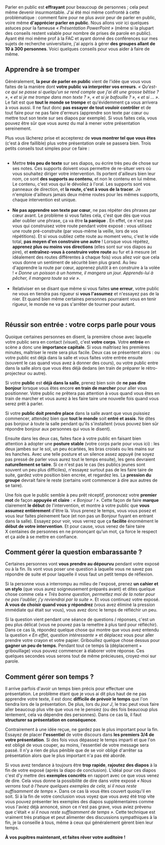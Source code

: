 <!-- 
.. title: Comment parler en public : donner un cours ou une conférence
.. slug: comment-parler-en-public-donner-un-cours-ou-une-conférence
.. date: 2012-09-27 10:00:39+02:00
.. tags: Développement personnel, Parler en public, Présentation orale
.. category: 
.. link: 
.. description: 
.. type: text
-->

<p>Parler en public est <strong>effrayant</strong> pour beaucoup de personnes ; cela peut même devenir insurmontable. J'ai été moi même confronté à cette problématique : comment faire pour ne plus avoir peur de parler en public, voire même <strong>d'apprécier parler en public</strong>. Nous allons voir ici quelques astuces pour la fameuse <em>« Présentation PowerPoint »</em> (même si la plupart des conseils restent valable pour nombre de prises de parole en public). Ayant été moi même prof à la FAC et ayant donné des conférences sur mes sujets de recherche universitaire, j'ai appris à gérer <strong>des groupes allant de 10 à 300 personnes</strong>. Voici quelques conseils pour vous aider à faire de même.</p>
<!-- TEASER_END -->
<p><h2>Apprendre à se tromper</h2></p>

<p>Généralement, <strong>la peur de parler en public</strong> vient de l'idée que vous vous faites de la manière dont <strong>votre public va interpréter vos erreurs</strong>. <em>« Qu'est-ce qui se passe si quelqu'un se rend compte que j'ai dit une grosse bêtise ? »</em>, <em>« et si je me trompe dans mon texte ? »</em>, <em>« et si je bafouille ? »</em>, <em>« et si ... »</em>. Le fait est que <strong>tout le monde se trompe</strong> et qu'évidemment ça vous arrivera à vous aussi. Il ne faut donc <strong>pas essayer de tout vouloir contrôler</strong> et de tout faire pour ne pas faire d'erreurs (apprendre son texte par cœur ou mettre tout son texte sur ses diapos par exemple). Si vous faites cela, vous pouvez être sûr que vous aurez du mal à mener votre présentation sereinement.</p>

<p>Plus vous lâcherez prise et accepterez de <strong>vous montrer tel que vous êtes</strong> (c'est à dire faillible) plus votre présentation orale se passera bien. Trois petits conseils tout simples pour ce faire :</p>

<p><ul><br /><li>Mettre <strong>très peu de texte</strong> sur ses diapos, ou écrire très peu de chose sur ses notes. Ces supports doivent vous permettre de re-situer vers où vous souhaitez diriger votre intervention. Ils portent d'ailleurs bien leur nom, ce sont <strong>des supports au contenu</strong>, et non le contenu en lui même. Le contenu, c'est vous qui le dévoilez à l'oral. Les supports sont vos panneaux de direction, et <strong>la route, c'est à vous de la tracer</strong>. Je n'emploie d'ailleurs jamais deux même routes pour les mêmes supports, chaque intervention est unique.</li><br /><li><strong>Ne pas apprendre son texte par cœur</strong>, ne pas répéter des phrases par cœur avant. Le problème si vous faites cela, c'est que dès que vous aller oublier une phrase, ça va être <strong>la panique</strong> . En effet, ce n'est pas vous qui construisez votre route pendant votre exposé : vous utilisez une route pré-construite (par vous-même la veille, lors de vos répétitions). Et si vous oubliez cette route au moment venu, c'est le vide total, <strong>pas moyen d'en construire une autre</strong> ! Lorsque vous répétez, <strong>apprenez plus ou moins vos directions</strong> (elles sont sur vos diapos au pire), et <strong>entraînez-vous à construire votre route</strong> au fur et à mesure (et idéalement des routes différentes à chaque fois) vous allez voir que cela vous donne un sentiment de sécurité bien plus grand. Au lieu d'apprendre la route par cœur, apprenez plutôt à en construire à la volée ! <em>« Donne un poisson à un homme, il mangera un jour. Apprends-lui à pêcher, il mangera toute sa vie »</em>.</li><br /><li>Relativiser en se disant que même si vous faites <strong>une erreur</strong>, votre public ne vous en tiendra pas rigueur si <strong>vous l'assumez</strong> et n'essayez pas de la nier. Et quand bien même certaines personnes pourraient vous en tenir rigueur, le monde ne va pas s'arrêter de tourner pour autant.</li><br /></ul></p>

<p><h2>Réussir son entrée : votre corps parle pour vous</h2></p>

<p>Quoique certaines personnes en disent, la première chose avec laquelle votre public sera en contact (visuel), c'est <strong>votre corps</strong>. Votre <strong>entrée</strong> en scène a donc une <strong>importance capitale</strong>. Si vous maîtrisez les premières minutes, maîtriser le reste sera plus facile. Deux cas se présentent alors : ou votre public est déjà dans la salle et vous faites votre entrée ensuite (souvent le cas quand vous avez à donner des cours), ou votre public entre dans la salle alors que vous êtes déjà dedans (en train de préparer le rétro-projecteur ou autre).</p>

<p>Si votre <strong>public</strong> est <strong>déjà dans la salle</strong>, prenez bien soin de <strong>ne pas dire bonjour</strong> lorsque vous êtes encore <strong>en train de marcher</strong> pour aller vous positionner. Votre public ne prêtera pas attention à vous quand vous êtes en train de marcher et vous aurez à les faire taire une nouvelle fois quand vous serez prêt à parler.</p>

<p>Si votre <strong>public doit prendre place</strong> dans la salle avant que vous puissiez commencer, attendez bien que <strong>tout le monde</strong> soit <strong>entré et assis</strong>. Ne dites pas bonjour à toute la salle pendant qu'ils s'installent (vous pouvez bien sûr répondre bonjour aux personnes qui vous le disent).</p>

<p>Ensuite dans les deux cas, faites face à votre public en faisant bien attention à adopter une <strong>posture stable</strong> (votre corps parle pour vous ici) : les deux jambes sur le sol, un peu écartées, les bras croisés ou les mains sur les hanches. Avec une telle posture et un silence assez appuyé (ne soyez pas pressé de parler vous aurez tout le temps ensuite), les gens devraient <strong>naturellement se taire</strong>. Si ce n'est pas le cas (les publics jeunes sont souvent un peu plus difficiles), n'essayez surtout pas de les faire taire de suite, gardez votre position bien encrée, et regardez les. La <strong>pression du groupe</strong> devrait faire le reste (certains vont commencer à dire aux autres de se taire).</p>

<p>Une fois que le public semble à peu prêt réceptif, prononcez votre <strong>premier mot</strong> de façon <strong>appuyée et claire</strong> : <em>« Bonjour ! »</em>. Cette façon de faire <strong>marque</strong> clairement <strong>le début</strong> de l'intervention, et montre à votre public que <strong>vous assumez entièrement</strong> d'être là. Vous prenez le temps, vous vous posez et vous leur faites pleinement face (et non pas un Bonjour fuyant en entrant dans la salle). Essayez pour voir, vous verrez que ça <strong>facilite</strong> énormément le <strong>début de votre intervention</strong>. Et pour cause, vous venez de faire taire X centaines de personnes en ne prononçant qu'un mot, ça force le respect et ça aide à se mettre en confiance.</p>

<p><h2>Comment gérer la question embarassante ?</h2></p>

<p>Certaines personnes vont <strong>vous prendre au dépourvu</strong> pendant votre exposé ou à la fin. Ils vont vous poser une question à laquelle vous ne savez pas répondre de suite et pour laquelle il vous faut un petit temps de réflexion.</p>

<p>Si la personne vous a interrompu au milieu de l'exposé, prenez <strong>un cahier et un stylo</strong> (que vous aurez soigneusement préparés avant) et dites quelque chose comme cela <em>« Très bonne question, permettez moi de la noter pour ne pas l'oublier, j'y reviendrai par la suite »</em>. Et vous continuez votre exposé. <strong>À vous de choisir quand vous y répondrez</strong> (vous avez éliminé la pression immédiate qui était sur vous), vous avez donc le temps de réfléchir un peu.</p>

<p>Si la question vient pendant une séance de questions / réponses, c'est un peu plus délicat (vous ne pouvez pas la remettre à plus tard pour réfléchir). Dans ce cas là, répondez quelque chose qui montre que vous avez entendu la question <em>« En effet, question intéressante »</em> et déplacez vous pour aller prendre votre crayon et votre papier. Gribouillez quelque chose dessus pour <strong>gagner un peu de temps</strong>. Pendant tout ce temps là (déplacement + gribouillage) vous pouvez commencer à élaborer votre réponse. Ces quelques secondes vous serons tout de même précieuses, croyez-moi sur parole.</p>

<p><h2>Comment gérer son temps ?</h2></p>

<p>Il arrive parfois d'avoir un temps bien précis pour effectuer une présentation. Le problème étant que je vous ai dit plus haut de ne pas apprendre votre texte, il est donc <strong>difficile de prévoir le temps</strong> que l'on tiendra lors de la présentation. De plus, lors du <em>jour J</em>, le trac peut vous faire aller beaucoup plus vite que vous ne le pensiez (ou des fois beaucoup plus lentement, cela va dépendre des personnes). Dans ce cas là, il faut <strong>structurer sa présentation en conséquence</strong>.</p>

<p>Contrairement à une idée reçue, ne gardez pas le plus important pour la fin. Essayez de placer <strong>l'essentiel</strong> de votre discours dans <strong>les premiers 3/4 de votre présentation</strong>. Si des fois vous dépassez le temps imparti et que l'on est obligé de vous couper, au moins, l'essentiel de votre message sera passé. Il n'y a rien de plus pénible que de se voir obligé d'arrêter sa présentation alors que le plus important n'a pas été abordé.</p>

<p>Si vous avez tendance à toujours être <strong>trop rapide</strong>, <strong>rajoutez des diapos</strong> à la fin de votre exposé (après la diapo de conclusion). L'idéal pour ces diapos c'est d'y mettre des <strong>exemples concrêts</strong> en rapport avec ce que vous venez de dire. Cela vous donne la possibilité de dire dans votre exposé <em>« Nous verrons tout à l'heure quelques exemples de cela, si il nous reste suffisamment de temps »</em>. Dans ce cas là vous êtes couvert quoiqu'il en soit. Si à la fin de votre conclusion vous voyez que vous avez été trop vite vous pouvez présenter les exemples des diapos supplémentaires comme vous l'aviez déjà annoncé, sinon ce n'est pas grave, vous aviez prévenu que c'était <em>« si il nous reste suffisamment de temps »</em>. Cette technique est vraiment très pratique et peut alimenter des discussions sympathiques à la fin, je la conseille à tous, même à ceux qui généralement gèrent bien leur temps.</p>

<p><strong>À vos pupitres maintenant, et faites rêver votre auditoire !</strong></p>
